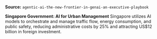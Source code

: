 **Source:** `agentic-ai-the-new-frontier-in-genai-an-executive-playbook`

**Singapore Government: AI for Urban Management**
Singapore utilizes AI models to orchestrate and manage traffic flow, energy consumption, and public safety, reducing administrative costs by 25% and attracting US$12 billion in foreign investment.
